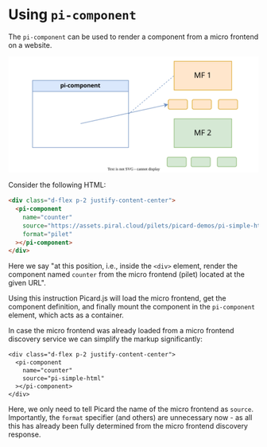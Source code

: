 # Using `pi-component`

The `pi-component` can be used to render a component from a micro frontend on a website.

![`pi-component`](../../images/pi-component.svg)

Consider the following HTML:

```html
<div class="d-flex p-2 justify-content-center">
  <pi-component
    name="counter"
    source="https://assets.piral.cloud/pilets/picard-demos/pi-simple-html/1.0.1/index.meta.json"
    format="pilet"
  ></pi-component>
</div>
```

Here we say "at this position, i.e., inside the `<div>` element, render the component named `counter` from the micro frontend (pilet) located at the given URL".

Using this instruction Picard.js will load the micro frontend, get the component definition, and finally mount the component in the `pi-component` element, which acts as a container.

In case the micro frontend was already loaded from a micro frontend discovery service we can simplify the markup significantly:

```html{4}
<div class="d-flex p-2 justify-content-center">
  <pi-component
    name="counter"
    source="pi-simple-html"
  ></pi-component>
</div>
```

Here, we only need to tell Picard the name of the micro frontend as `source`. Importantly, the `format` specifier (and others) are unnecessary now - as all this has already been fully determined from the micro frontend discovery response.
